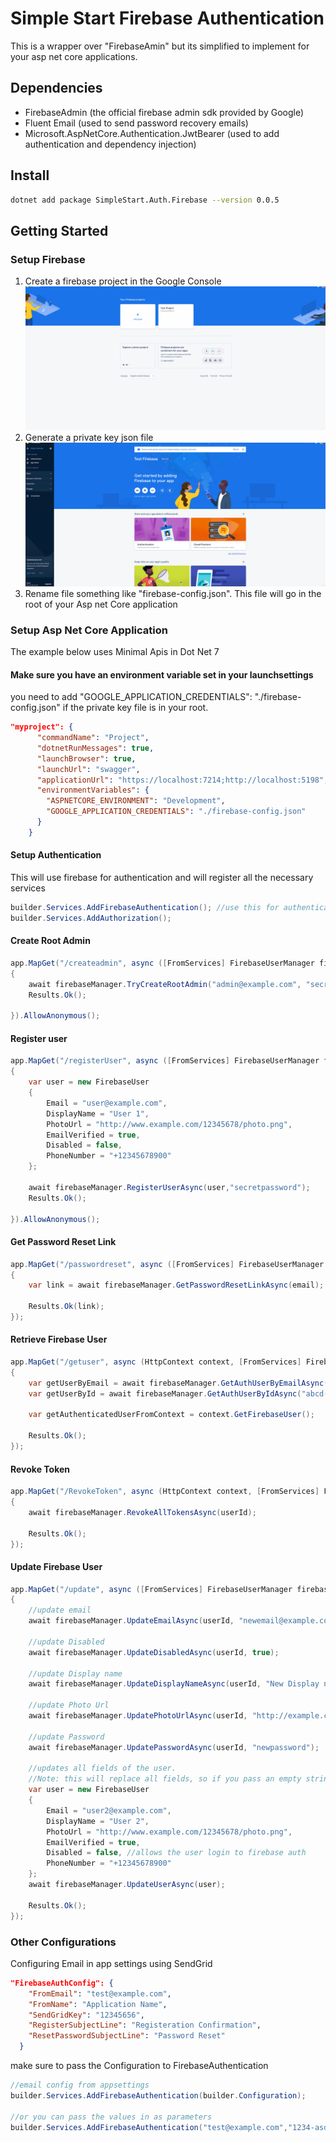 # Simple Start Firebase Authentication
This is a wrapper over "FirebaseAmin" but its simplified to implement for your asp net core applications.

## Dependencies
- FirebaseAdmin (the official firebase admin sdk provided by Google)
- Fluent Email (used to send password recovery emails)
- Microsoft.AspNetCore.Authentication.JwtBearer (used to add authentication and dependency injection)

## Install
```bash
dotnet add package SimpleStart.Auth.Firebase --version 0.0.5
```

## Getting Started

### Setup Firebase
1. Create a firebase project in the Google Console 
	![create_firebase_project](./images/create_firebase_project.gif)
2. Generate a private key json file
![create_firebase_project](./images/get_firebase_private_key.gif)
3. Rename file something like "firebase-config.json". This file will go in the root of your Asp net Core application

### Setup Asp Net Core Application
The example below uses Minimal Apis in Dot Net 7

#### Make sure you have an environment variable set in your launchsettings
you need to add "GOOGLE_APPLICATION_CREDENTIALS": "./firebase-config.json" if the private key file is in your root.
```json
"myproject": {
      "commandName": "Project",
      "dotnetRunMessages": true,
      "launchBrowser": true,
      "launchUrl": "swagger",
      "applicationUrl": "https://localhost:7214;http://localhost:5198",
      "environmentVariables": {
        "ASPNETCORE_ENVIRONMENT": "Development",
        "GOOGLE_APPLICATION_CREDENTIALS": "./firebase-config.json"
      }
    }
```


#### Setup Authentication

This will use firebase for authentication and will register all the necessary services
```csharp
builder.Services.AddFirebaseAuthentication(); //use this for authentication
builder.Services.AddAuthorization();
```

#### Create Root Admin
```csharp
app.MapGet("/createadmin", async ([FromServices] FirebaseUserManager firebaseManager) =>
{
    await firebaseManager.TryCreateRootAdmin("admin@example.com", "secretPassword");
    Results.Ok();
    
}).AllowAnonymous();
```

#### Register user
```csharp
app.MapGet("/registerUser", async ([FromServices] FirebaseUserManager firebaseManager) =>
{
    var user = new FirebaseUser
    {
        Email = "user@example.com",
        DisplayName = "User 1",
        PhotoUrl = "http://www.example.com/12345678/photo.png",
        EmailVerified = true,
        Disabled = false,
        PhoneNumber = "+12345678900"
    };

    await firebaseManager.RegisterUserAsync(user,"secretpassword");
    Results.Ok();
    
}).AllowAnonymous();
```

#### Get Password Reset Link
```csharp
app.MapGet("/passwordreset", async ([FromServices] FirebaseUserManager firebaseManager, string email) =>
{
    var link = await firebaseManager.GetPasswordResetLinkAsync(email);

    Results.Ok(link);
});
```

#### Retrieve Firebase User
```csharp
app.MapGet("/getuser", async (HttpContext context, [FromServices] FirebaseUserManager firebaseManager) =>
{
    var getUserByEmail = await firebaseManager.GetAuthUserByEmailAsync("user@example.com");
    var getUserById = await firebaseManager.GetAuthUserByIdAsync("abcd-1234");

    var getAuthenticatedUserFromContext = context.GetFirebaseUser();

    Results.Ok();
});
```

#### Revoke Token
```csharp
app.MapGet("/RevokeToken", async (HttpContext context, [FromServices] FirebaseUserManager firebaseManager, string userId) =>
{
    await firebaseManager.RevokeAllTokensAsync(userId);

    Results.Ok();
});
```

#### Update Firebase User
```csharp
app.MapGet("/update", async ([FromServices] FirebaseUserManager firebaseManager, string userId) =>
{
    //update email
    await firebaseManager.UpdateEmailAsync(userId, "newemail@example.com");

    //update Disabled
    await firebaseManager.UpdateDisabledAsync(userId, true);

    //update Display name
    await firebaseManager.UpdateDisplayNameAsync(userId, "New Display name");

    //update Photo Url
    await firebaseManager.UpdatePhotoUrlAsync(userId, "http://example.com/newimage.png");

    //update Password
    await firebaseManager.UpdatePasswordAsync(userId, "newpassword");

    //updates all fields of the user.
    //Note: this will replace all fields, so if you pass an empty string, the value will be empty
    var user = new FirebaseUser
    {
        Email = "user2@example.com",
        DisplayName = "User 2",
        PhotoUrl = "http://www.example.com/12345678/photo.png",
        EmailVerified = true,
        Disabled = false, //allows the user login to firebase auth
        PhoneNumber = "+12345678900"
    };
    await firebaseManager.UpdateUserAsync(user);

    Results.Ok();
});
```

### Other Configurations

Configuring Email in app settings using SendGrid
```json
"FirebaseAuthConfig": {
    "FromEmail": "test@example.com",
    "FromName": "Application Name",
    "SendGridKey": "12345656",
    "RegisterSubjectLine": "Registeration Confirmation",
    "ResetPasswordSubjectLine": "Password Reset"
  }
```

make sure to pass the Configuration to FirebaseAuthentication
```csharp
//email config from appsettings
builder.Services.AddFirebaseAuthentication(builder.Configuration);

//or you can pass the values in as parameters
builder.Services.AddFirebaseAuthentication("test@example.com","1234-asdfasd","Test Name", "Registered Subject", "Password Email Subject");

```
